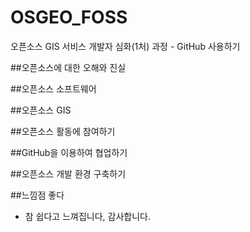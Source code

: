 # OSGEO_FOSS
오픈소스 GIS 서비스 개발자 심화(1처) 과정 - GitHub 사용하기


##오픈소스에 대한 오해와 진실

##오픈소스 소프트웨어

##오픈소스 GIS

##오픈소스 활동에 참여하기

##GitHub을 이용하여 협업하기

##오픈소스 개발 환경 구축하기 

##느낌점 좋다
 - 참 쉽다고 느껴집니다, 감사합니다.
